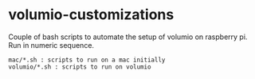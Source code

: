 # volumio-customizations

Couple of bash scripts to automate the setup of volumio on raspberry pi. Run in numeric sequence.

    mac/*.sh : scripts to run on a mac initially
    volumio/*.sh : scripts to run on volumio



